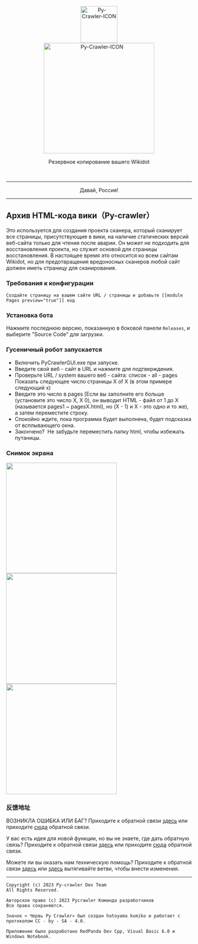 <div class="center" align="center">
  <a href="#">
    <img alt="Py-Crawler-ICON" src="https://helloosdisk.wikidot.com/local--files/file:github/Pyc" width="100px">
  </a><br/>
  <img alt="Py-Crawler-ICON" src="https://helloosdisk.wikidot.com/local--files/file:github/pyctext.png" width="300px">
  <p>Резервное копирование вашего Wikidot</p>
  <img alt="" src="https://img.shields.io/github/license/HelloOSMe/Py-crawler">&nbsp;&nbsp;<img alt="" src="https://img.shields.io/github/v/release/HelloOSMe/Py-Crawler?include_prereleases">&nbsp;&nbsp;<img alt="" src="https://img.shields.io/github/stars/HelloOSMe/Py-crawler">
</div>

-----------
<p align="center">Давай, Россия!</p>
 
----------
## Архив HTML-кода вики（Py-crawler）

Это используется для создания проекта сканера, который сканирует все страницы, присутствующие в вики, на наличие статических версий веб-сайта только для чтения после аварии. Он может не подходить для восстановления проекта, но служит основой для страницы восстановления.
В настоящее время это относится ко всем сайтам Wikidot, но для предотвращения вредоносных сканеров любой сайт должен иметь страницу для сканирования.

### **Требования к конфигурации**
```
Создайте страницу на вашем сайте URL / страницы и добавьте [[module Pages preview="true"]] код
```

### **Установка бота**
 Нажмите последнюю версию, показанную в боковой панели `Releases`, и выберите "Source Code" для загрузки. 

### **Гусеничный робот запускается**
* Включить PyCrawlerGUI.exe при запуске. 
* Введите свой веб - сайт в URL и нажмите для подтверждения. 
* Проверьте URL / system вашего веб - сайта: список - all - pages Показать следующее число страницы X of X (в этом примере следующий x) 
* Введите это число в pages [Если вы заполните его больше (установите это число X, X 0), он выводит HTML - файл от 1 до X (называется pages1 ~ pagesX.html), но (X - 1) и X - это одно и то же), а затем переместите строку. 
* Спокойно ждите, пока программа будет выполнена, будет подсказка от всплывающего окна. 
* Закончено?  Не забудьте переместить папку html, чтобы избежать путаницы. 

### **Снимок экрана**
<img alt="" src="https://s1.ax1x.com/2023/02/20/pSXVpQJ.jpg" width="300px">  
<img alt="" src="https://s1.ax1x.com/2023/02/20/pSXExWF.jpg" width="300px">  
<img alt="" src="https://s1.ax1x.com/2023/02/20/pSXEzz4.jpg" width="300px">

### **反馈地址**
ВОЗНИКЛА ОШИБКА ИЛИ БАГ? Приходите к обратной связи [здесь](http://ld-private-website.wikidot.com/forum/c-7602918/pyc) или приходите [сюда](https://github.com/HelloOSMe/Py-crawler/issues) обратной связи.

У вас есть идея для новой функции, но вы не знаете, где дать обратную связь? Приходите к обратной связи [здесь](http://ld-private-website.wikidot.com/forum/t-15402049/pyc-1-1-0-1-9) или приходите [сюда](https://github.com/HelloOSMe/Py-crawler/issues) обратной связи.

Можете ли вы оказать нам техническую помощь? Приходите к обратной связи [здесь](http://ld-private-website.wikidot.com/forum/c-7602920/) или [здесь](https://github.com/HelloOSMe/Py-crawler/fork) вытягивайте ветви, чтобы внести изменения.

----------
```
Copyright (c) 2023 Py-crawler Dev Team
All Rights Reserved.

Авторское право (c) 2023 Pycrawler Команда разработчиков
Все права сохраняются.

Значок « Червь Py Crawler» был создан hatoyama kumiko и работает с протоколом CC - by - SA - 4.0.

Приложение было разработано RedPanda Dev Cpp, Visual Basic 6.0 и Windows Notebook.
```
